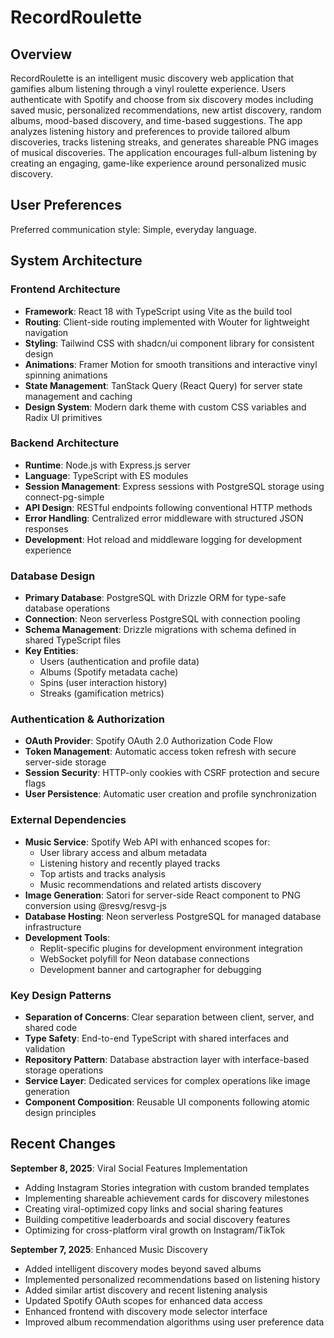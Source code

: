 # RecordRoulette

## Overview

RecordRoulette is an intelligent music discovery web application that gamifies album listening through a vinyl roulette experience. Users authenticate with Spotify and choose from six discovery modes including saved music, personalized recommendations, new artist discovery, random albums, mood-based discovery, and time-based suggestions. The app analyzes listening history and preferences to provide tailored album discoveries, tracks listening streaks, and generates shareable PNG images of musical discoveries. The application encourages full-album listening by creating an engaging, game-like experience around personalized music discovery.

## User Preferences

Preferred communication style: Simple, everyday language.

## System Architecture

### Frontend Architecture
- **Framework**: React 18 with TypeScript using Vite as the build tool
- **Routing**: Client-side routing implemented with Wouter for lightweight navigation
- **Styling**: Tailwind CSS with shadcn/ui component library for consistent design
- **Animations**: Framer Motion for smooth transitions and interactive vinyl spinning animations
- **State Management**: TanStack Query (React Query) for server state management and caching
- **Design System**: Modern dark theme with custom CSS variables and Radix UI primitives

### Backend Architecture
- **Runtime**: Node.js with Express.js server
- **Language**: TypeScript with ES modules
- **Session Management**: Express sessions with PostgreSQL storage using connect-pg-simple
- **API Design**: RESTful endpoints following conventional HTTP methods
- **Error Handling**: Centralized error middleware with structured JSON responses
- **Development**: Hot reload and middleware logging for development experience

### Database Design
- **Primary Database**: PostgreSQL with Drizzle ORM for type-safe database operations
- **Connection**: Neon serverless PostgreSQL with connection pooling
- **Schema Management**: Drizzle migrations with schema defined in shared TypeScript files
- **Key Entities**:
  - Users (authentication and profile data)
  - Albums (Spotify metadata cache)
  - Spins (user interaction history)
  - Streaks (gamification metrics)

### Authentication & Authorization
- **OAuth Provider**: Spotify OAuth 2.0 Authorization Code Flow
- **Token Management**: Automatic access token refresh with secure server-side storage
- **Session Security**: HTTP-only cookies with CSRF protection and secure flags
- **User Persistence**: Automatic user creation and profile synchronization

### External Dependencies
- **Music Service**: Spotify Web API with enhanced scopes for:
  - User library access and album metadata
  - Listening history and recently played tracks
  - Top artists and tracks analysis
  - Music recommendations and related artists discovery
- **Image Generation**: Satori for server-side React component to PNG conversion using @resvg/resvg-js
- **Database Hosting**: Neon serverless PostgreSQL for managed database infrastructure
- **Development Tools**: 
  - Replit-specific plugins for development environment integration
  - WebSocket polyfill for Neon database connections
  - Development banner and cartographer for debugging

### Key Design Patterns
- **Separation of Concerns**: Clear separation between client, server, and shared code
- **Type Safety**: End-to-end TypeScript with shared interfaces and validation
- **Repository Pattern**: Database abstraction layer with interface-based storage operations
- **Service Layer**: Dedicated services for complex operations like image generation
- **Component Composition**: Reusable UI components following atomic design principles

## Recent Changes

**September 8, 2025**: Viral Social Features Implementation
- Adding Instagram Stories integration with custom branded templates
- Implementing shareable achievement cards for discovery milestones
- Creating viral-optimized copy links and social sharing features
- Building competitive leaderboards and social discovery features
- Optimizing for cross-platform viral growth on Instagram/TikTok

**September 7, 2025**: Enhanced Music Discovery
- Added intelligent discovery modes beyond saved albums
- Implemented personalized recommendations based on listening history
- Added similar artist discovery and recent listening analysis
- Updated Spotify OAuth scopes for enhanced data access
- Enhanced frontend with discovery mode selector interface
- Improved album recommendation algorithms using user preference data